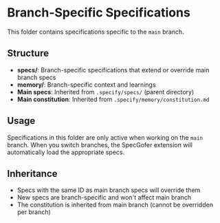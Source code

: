 # Branch-Specific Specifications

This folder contains specifications specific to the `main` branch.

## Structure

- **specs/**: Branch-specific specifications that extend or override main branch specs
- **memory/**: Branch-specific context and learnings
- **Main specs**: Inherited from `.specify/specs/` (parent directory)
- **Main constitution**: Inherited from `.specify/memory/constitution.md`

## Usage

Specifications in this folder are only active when working on the `main` branch.
When you switch branches, the SpecGofer extension will automatically load the appropriate specs.

## Inheritance

- Specs with the same ID as main branch specs will override them
- New specs are branch-specific and won't affect main branch
- The constitution is inherited from main branch (cannot be overridden per branch)

